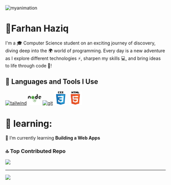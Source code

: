 ![myanimation](https://github.com/user-attachments/assets/ed301bdf-b6f9-4914-a13e-137317c33867)


# 👻Farhan Haziq

I'm a 🎓 Computer Science student on an exciting journey of discovery, diving deep into the 🌍 world of programming. Every day is a new adventure as I explore different technologies ⚡, sharpen my skills 💻, and bring ideas to life through code 🚀!

<h2>🚀 Languages and Tools I Use </h2>
<p><a target="_blank" href="https://www.vectorlogo.zone/logos/tailwindcss/tailwindcss-icon.svg" style="display: inline-block;"><img src="https://www.vectorlogo.zone/logos/tailwindcss/tailwindcss-icon.svg" alt="tailwind" width="42" height="42" /></a>
<a target="_blank" href="https://raw.githubusercontent.com/devicons/devicon/master/icons/nodejs/nodejs-original-wordmark.svg" style="display: inline-block;"><img src="https://raw.githubusercontent.com/devicons/devicon/master/icons/nodejs/nodejs-original-wordmark.svg" alt="nodejs" width="42" height="42" /></a>
<a target="_blank" href="https://www.vectorlogo.zone/logos/git-scm/git-scm-icon.svg" style="display: inline-block;"><img src="https://www.vectorlogo.zone/logos/git-scm/git-scm-icon.svg" alt="git" width="42" height="42" /></a>
<a target="_blank" href="https://raw.githubusercontent.com/devicons/devicon/master/icons/css3/css3-original-wordmark.svg" style="display: inline-block;"><img src="https://raw.githubusercontent.com/devicons/devicon/master/icons/css3/css3-original-wordmark.svg" alt="css3" width="42" height="42" /></a>
<a target="_blank" href="https://raw.githubusercontent.com/devicons/devicon/master/icons/html5/html5-original-wordmark.svg" style="display: inline-block;"><img src="https://raw.githubusercontent.com/devicons/devicon/master/icons/html5/html5-original-wordmark.svg" alt="html5" width="42" height="42" /></a></p>

# 💫 learning:
🌱 I’m currently learning **Building a Web Apps**




### 🔝 Top Contributed Repo
![](https://github-contributor-stats.vercel.app/api?username=M1nkyLab&limit=5&theme=dark&combine_all_yearly_contributions=true)

---
[![](https://visitcount.itsvg.in/api?id=M1nkyLab&icon=0&color=0)](https://visitcount.itsvg.in)

